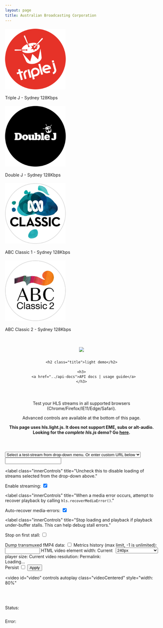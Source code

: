 ```yaml
---
layout: page
title: Australian Broadcasting Corporation
---
```


<script type="module" src="https://cdn.jsdelivr.net/npm/hls-video-element@0.0.4/dist/hls-video-element.min.js"></script>

<!--Sydney-->
<p align="left"><a href="https://mediaserviceslive.akamaized.net/hls/live/2038308/triplejnsw/masterhq.m3u8">
<img style="vertical-align:middle;margin:5px 0px 5px 0px" width="200" src="/assets/img/stations/triplej.png">
</a></p>

Triple J - Sydney 128Kbps

<media-controller>
  <hls-video
    slot="media"
    src="https://mediaserviceslive.akamaized.net/hls/live/2038308/triplejnsw/masterhq.m3u8"
  ></hls-video>
  <media-control-bar>
    <media-play-button></media-play-button>
    <media-live-button></media-live-button>
    <media-mute-button></media-mute-button>
    <media-volume-range></media-volume-range>
    <media-cast-button></media-cast-button>
    <media-airplay-button></media-airplay-button>
  </media-control-bar>
</media-controller>

<!--Sydney-->
<p align="left"><a href="https://mediaserviceslive.akamaized.net/hls/live/2038315/doublejnsw/masterhq.m3u8">
<img style="vertical-align:middle;margin:5px 0px 5px 0px" width="200" src="/assets/img/stations/doublej.png">
</a></p>

Double J - Sydney 128Kbps

<media-controller>
  <hls-video
    slot="media"
    src="https://mediaserviceslive.akamaized.net/hls/live/2038315/doublejnsw/masterhq.m3u8"
  ></hls-video>
  <media-control-bar>
    <media-play-button></media-play-button>
    <media-time-display></media-time-display>
    <media-mute-button></media-mute-button>
    <media-volume-range></media-volume-range>
    <media-cast-button></media-cast-button>
    <media-airplay-button></media-airplay-button>
  </media-control-bar>
</media-controller>

<!--Sydney-->
<p align="left"><a href="https://mediaserviceslive.akamaized.net/hls/live/2038316/classicfmnsw/masterhq.m3u8">
<img style="vertical-align:middle;margin:5px 0px 5px 0px" width="200" src="/assets/img/stations/abcclassic1.png">
</a></p>

ABC Classic 1 - Sydney 128Kbps

<media-controller>
  <hls-video
    slot="media"
    src="https://mediaserviceslive.akamaized.net/hls/live/2038316/classicfmnsw/masterhq.m3u8"
  ></hls-video>
  <media-control-bar>
    <media-play-button></media-play-button>
    <media-live-button></media-live-button>
    <media-mute-button></media-mute-button>
    <media-volume-range></media-volume-range>
    <media-cast-button></media-cast-button>
    <media-airplay-button></media-airplay-button>
  </media-control-bar>
</media-controller>


<!--Sydney-->
<p align="left"><a href="https://mediaserviceslive.akamaized.net/hls/live/2038317/classic2/masterhq.m3u8">
<img style="vertical-align:middle;margin:5px 0px 5px 0px" width="200" src="/assets/img/stations/abcclassic2.png">
</a></p>

ABC Classic 2 - Sydney 128Kbps

<media-controller>
  <hls-video
    slot="media"
    src="https://mediaserviceslive.akamaized.net/hls/live/2038317/classic2/masterhq.m3u8"
  ></hls-video>
  <media-control-bar>
    <media-play-button></media-play-button>
    <media-live-button></media-live-button>
    <media-mute-button></media-mute-button>
    <media-volume-range></media-volume-range>
    <media-cast-button></media-cast-button>
    <media-airplay-button></media-airplay-button>
  </media-control-bar>
</media-controller>

<!------------------------------------------->
<!--SCRIPTS-->
<!------------------------------------------->


<div class="header-container">
  <header class="wrapper clearfix">
    <h1>
      <a target="_blank" href="https://github.com/video-dev/hls.js">
        <img
          src="https://cloud.githubusercontent.com/assets/616833/19739063/e10be95a-9bb9-11e6-8100-2896f8500138.png"
        />
      </a>
    </h1>

    <h2 class="title">light demo</h2>

    <h3>
      <a href="../api-docs">API docs | usage guide</a>
    </h3>
  </header>
</div>

<div class="main-container">
  <header>
    <p>
      Test your HLS streams in all supported browsers
      (Chrome/Firefox/IE11/Edge/Safari).
    </p>
    <p>Advanced controls are available at the bottom of this page.</p>
    <p>
      <b
        >This page uses hls.light.js. It does not support EME, subs or
        alt-audio. Looking for the <i>complete hls.js</i> demo? Go
        <a href=".">here</a>.</b
      ><br />
    </p>
  </header>
  <div id="controls">
    <div class="demo-controls-wrapper">
      <select id="streamSelect" class="innerControls">
        <option value="" selected>
          Select a test-stream from drop-down menu. Or enter custom URL
          below
        </option>
      </select>

<input id="streamURL" class="innerControls" type="text" value="" />

<label
  class="innerControls"
  title="Uncheck this to disable loading of streams selected from the drop-down above."
>
  Enable streaming:
  <input id="enableStreaming" type="checkbox" checked />
</label>

<label
  class="innerControls"
  title="When a media error occurs, attempt to recover playback by calling `hls.recoverMediaError()`."
>
  Auto-recover media-errors:
  <input id="autoRecoverError" type="checkbox" checked />
</label>

<label
  class="innerControls"
  title="Stop loading and playback if playback under-buffer stalls. This can help debug stall errors."
>
  Stop on first stall:
  <input id="stopOnStall" type="checkbox" unchecked />
</label>

<label class="innerControls">
  Dump transmuxed fMP4 data:
  <input id="dumpfMP4" type="checkbox" unchecked />
</label>

<label class="innerControls">
  Metrics history (max limit, -1 is unlimited):
  <input id="limitMetrics" style="width: 8em" type="number" />
</label>

<label class="innerControls">
  HTML video element width:
  <select id="videoSize" style="float: right">
    <option value="240px">240px</option>
    <option value="426px">426px</option>
    <option value="640px">640px</option>
    <option value="720px">720px</option>
    <option value="854px">854px</option>
    <option value="1280px">1280px</option>
    <option value="1920px">1920px</option>
    <option value="80%">Responsive (80%)</option>
    <option value="100%">Responsive (100%)</option>
  </select>
</label>

<label class="innerControls">
  Current player size:
  <span id="currentSize"></span>
</label>
<label class="innerControls">
  Current video resolution:
  <span id="currentResolution"></span>
</label>

<label class="innerControls permalink">
  Permalink:&nbsp;&nbsp;<span id="StreamPermalink"></span>
</label>
</div>

<div class="config-editor-wrapper">
<div class="config-editor-container">
  <div id="config-editor">Loading...</div>
</div>
<div class="config-editor-commands">
  <label for="config-persistence">
    Persist
    <input
      name="config-persistence"
      id="config-persistence"
      type="checkbox"
    />
  </label>
  <button name="config-apply" onclick="applyConfigEditorValue()">
    Apply
  </button>
</div>
</div>
</div>

<video
id="video"
controls
autoplay
class="videoCentered"
style="width: 80%"
></video>
<br />
<canvas
id="bufferedCanvas"
width="720"
height="15"
class="videoCentered"
onclick="onClickBufferedRange(event);"
style="height: fit-content"
></canvas>
<br />
<br />
<label class="center">Status:</label>
<pre id="statusOut" class="center" style="white-space: pre-wrap"></pre>

<label class="center">Error:</label>
<pre id="errorOut" class="center" style="white-space: pre-wrap"></pre>

<div
class="center"
style="text-align: center; display: none"
id="toggleButtons"
>
<button
  type="button"
  class="btn btn-sm demo-tab-btn"
  data-tab="playbackControlTab"
  onclick="toggleTabClick(this);"
>
  Playback
</button>
<button
  type="button"
  class="btn btn-sm demo-tab-btn"
  data-tab="timelineTab"
  onclick="toggleTabClick(this);"
>
  Timeline
</button>
<button
  type="button"
  class="btn btn-sm demo-tab-btn"
  data-tab="qualityLevelControlTab"
  onclick="toggleTabClick(this);"
>
  Quality-levels
</button>
<button
  type="button"
  class="btn btn-sm demo-tab-btn"
  data-tab="audioTrackControlTab"
  onclick="toggleTabClick(this);"
>
  Audio-tracks
</button>
<button
  type="button"
  class="btn btn-sm demo-tab-btn"
  data-tab="metricsDisplayTab"
  onclick="toggleTabClick(this); showMetrics();"
>
  Real-time metrics
</button>
<button
  type="button"
  class="btn btn-sm demo-tab-btn"
  data-tab="statsDisplayTab"
  onclick="toggleTabClick(this);"
>
  Buffer &amp; Statistics
</button>
</div>

<div
class="center demo-tab"
id="playbackControlTab"
style="display: none"
>
<br />
<center>
  <p>
    <span>
      <button
        type="button"
        class="btn btn-sm btn-info"
        title="video.play()"
        onclick="$['#video'](0).play()"
      >
        Play
      </button>
      <button
        type="button"
        class="btn btn-sm btn-info"
        title="video.pause()"
        onclick="$['#video'](0).pause()"
      >
        Pause
      </button>
    </span>
    <span>
      <button
        type="button"
        class="btn btn-sm btn-info"
        title="video.playbackRate = text input"
        onclick="$['#video'](0).defaultPlaybackRate=$['#video'](0).playbackRate=$('#playback_rate').val();"
      >
        Playback rate
      </button>
      <input
        type="number"
        value="1"
        id="playback_rate"
        size="8"
        style="width: 3em"
        onkeydown="if(window.event.keyCode=='13'){$['#video'](0).defaultPlaybackRate=$['#video'](0).playbackRate=$('#playback_rate').val();}"
      />
    </span>
    <span>
      <button
        type="button"
        class="btn btn-sm btn-info"
        title="video.currentTime -= 10"
        onclick="$['#video'](0).currentTime-=10"
      >
        - 10 s
      </button>
      <button
        type="button"
        class="btn btn-sm btn-info"
        title="video.currentTime += 10"
        onclick="$['#video'](0).currentTime+=10"
      >
        + 10 s
      </button>
    </span>
    <span>
      <button
        type="button"
        class="btn btn-sm btn-info"
        title="video.currentTime = text input"
        onclick="$['#video'](0).currentTime=$('#seek_pos').val();"
      >
        Seek to
      </button>
      <input
        type="number"
        id="seek_pos"
        size="8"
        style="width: 7em"
        onkeydown="if(window.event.keyCode=='13'){$['#video'](0).currentTime=$('#seek_pos').val();}"
      />
    </span>
  </p>
  <p>
    <span>
      <button
        type="button"
        class="btn btn-xs btn-warning"
        title="hls.startLoad()"
        onclick="hls.startLoad()"
      >
        Start loading
      </button>
      <button
        type="button"
        class="btn btn-xs btn-warning"
        title="hls.stopLoad()"
        onclick="hls.stopLoad()"
      >
        Stop loading
      </button>
    </span>
    <span>
      <button
        type="button"
        class="btn btn-xs btn-warning"
        title="hls.attachMedia(video)"
        onclick="hls.attachMedia($['#video'](0))"
      >
        Attach media
      </button>
      <button
        type="button"
        class="btn btn-xs btn-warning"
        title="hls.detachMedia()"
        onclick="hls.detachMedia()"
      >
        Detach media
      </button>
    </span>
  </p>
  <p>
    <span>
      <button
        type="button"
        class="btn btn-xs btn-warning"
        title="hls.recoverMediaError()"
        onclick="hls.recoverMediaError()"
      >
        Recover media-error
      </button>
      <button
        type="button"
        class="btn btn-xs btn-warning"
        title="hls.swapAudioCodec()"
        onclick="hls.swapAudioCodec()"
      >
        Swap audio codec
      </button>
    </span>
  </p>
  <p>
    <span>
      <button
        type="button"
        class="btn btn-xs btn-default"
        onclick="$['#streamSelect'](0).selectedIndex++;$('#streamSelect').change()"
      >
        Next video
      </button>
      <button
        type="button"
        class="btn btn-xs btn-default btn-dump"
        title="Save dumped audio mp4 appends"
        onclick="createfMP4('audio');"
      >
        Create audio-fmp4
      </button>
      <button
        type="button"
        class="btn btn-xs btn-default btn-dump"
        title="Save dumped video mp4 appends"
        onclick="createfMP4('video')"
      >
        Create video-fmp4
      </button>
    </span>
  </p>
</center>
</div>

<div
class="center demo-tab demo-timeline-chart-container"
id="timelineTab"
style="display: none"
>
<canvas id="timeline-chart"></canvas>
</div>

<div
class="center demo-tab"
id="qualityLevelControlTab"
style="display: none"
>
<center>
  <table>
    <tr>
      <td>
        <p>Currently played level:</p>
      </td>
      <td>
        <div id="currentLevelControl" style="display: inline"></div>
      </td>
    </tr>
    <tr>
      <td>
        <p>Next level loaded:</p>
      </td>
      <td>
        <div id="nextLevelControl" style="display: inline"></div>
      </td>
    </tr>
    <tr>
      <td>
        <p>Currently loaded level:</p>
      </td>
      <td>
        <div id="loadLevelControl" style="display: inline"></div>
      </td>
    </tr>
    <tr>
      <td>
        <p>Cap-limit level (maximum):</p>
      </td>
      <td>
        <div id="levelCappingControl" style="display: inline"></div>
      </td>
    </tr>
  </table>
</center>
</div>

<div
class="center demo-tab"
id="audioTrackControlTab"
style="display: none"
>
<table>
  <tr>
    <td>Current audio-track:</td>
    <td><div id="audioTrackControl" style="display: inline"></div></td>
  </tr>
  <tr>
    <td>Language / Name:</td>
    <td>
      <div id="audioTrackLabel" style="display: inline">
        None selected
      </div>
    </td>
  </tr>
</table>
</div>

<div class="center demo-tab" id="metricsDisplayTab" style="display: none">
<br />
<div id="metricsButton">
  <button
    type="button"
    class="btn btn-xs btn-info"
    onclick="$('#metricsButtonWindow').toggle();$('#metricsButtonFixed').toggle();windowSliding=!windowSliding; refreshCanvas()"
  >
    toggle sliding/fixed window</button
  ><br />
  <div id="metricsButtonWindow">
    <button
      type="button"
      class="btn btn-xs btn-info"
      onclick="timeRangeSetSliding(0)"
    >
      window ALL
    </button>
    <button
      type="button"
      class="btn btn-xs btn-info"
      onclick="timeRangeSetSliding(2000)"
    >
      2s
    </button>
    <button
      type="button"
      class="btn btn-xs btn-info"
      onclick="timeRangeSetSliding(5000)"
    >
      5s
    </button>
    <button
      type="button"
      class="btn btn-xs btn-info"
      onclick="timeRangeSetSliding(10000)"
    >
      10s
    </button>
    <button
      type="button"
      class="btn btn-xs btn-info"
      onclick="timeRangeSetSliding(20000)"
    >
      20s
    </button>
    <button
      type="button"
      class="btn btn-xs btn-info"
      onclick="timeRangeSetSliding(30000)"
    >
      30s
    </button>
    <button
      type="button"
      class="btn btn-xs btn-info"
      onclick="timeRangeSetSliding(60000)"
    >
      60s
    </button>
    <button
      type="button"
      class="btn btn-xs btn-info"
      onclick="timeRangeSetSliding(120000)"
    >
      120s</button
    ><br />
    <button
      type="button"
      class="btn btn-xs btn-info"
      onclick="timeRangeZoomIn()"
    >
      Window Zoom In
    </button>
    <button
      type="button"
      class="btn btn-xs btn-info"
      onclick="timeRangeZoomOut()"
    >
      Window Zoom Out</button
    ><br />
    <button
      type="button"
      class="btn btn-xs btn-info"
      onclick="timeRangeSlideLeft()"
    >
      <<< Window Slide
    </button>
    <button
      type="button"
      class="btn btn-xs btn-info"
      onclick="timeRangeSlideRight()"
    >
      Window Slide >>></button
    ><br />
  </div>
  <div id="metricsButtonFixed">
    <button
      type="button"
      class="btn btn-xs btn-info"
      onclick="windowStart=$('#windowStart').val()"
    >
      fixed window start(ms)
    </button>
    <input
      type="text"
      id="windowStart"
      defaultValue="0"
      size="8"
      onkeydown="if(window.event.keyCode=='13'){windowStart=$('#windowStart').val();}"
    />
    <button
      type="button"
      class="btn btn-xs btn-info"
      onclick="windowEnd=$('#windowEnd').val()"
    >
      fixed window end(ms)
    </button>
    <input
      type="text"
      id="windowEnd"
      defaultValue="10000"
      size="8"
      onkeydown="if(window.event.keyCode=='13'){windowEnd=$('#windowEnd').val();}"
    /><br />
  </div>
  <button
    type="button"
    class="btn btn-xs btn-success"
    onclick="goToMetrics()"
    style="font-size: 18px"
  >
    metrics link
  </button>
  <button
    type="button"
    class="btn btn-xs btn-success"
    onclick="goToMetricsPermaLink()"
    style="font-size: 18px"
  >
    metrics permalink
  </button>
  <button
    type="button"
    class="btn btn-xs btn-success"
    onclick="copyMetricsToClipBoard()"
    style="font-size: 18px"
  >
    copy metrics to clipboard
  </button>
  <canvas
    id="bufferTimerange_c"
    width="640"
    height="100"
    style="border: 1px solid #000000"
    onmousedown="timeRangeCanvasonMouseDown(event)"
    onmousemove="timeRangeCanvasonMouseMove(event)"
    onmouseup="timeRangeCanvasonMouseUp(event)"
    onmouseout="timeRangeCanvasonMouseOut(event);"
  ></canvas>
  <canvas
    id="bitrateTimerange_c"
    width="640"
    height="115"
    style="border: 1px solid #000000"
  ></canvas>
  <canvas
    id="bufferWindow_c"
    width="640"
    height="100"
    style="border: 1px solid #000000"
    onmousemove="windowCanvasonMouseMove(event);"
  ></canvas>
  <canvas
    id="videoEvent_c"
    width="640"
    height="15"
    style="border: 1px solid #000000"
  ></canvas>
  <canvas
    id="loadEvent_c"
    width="640"
    height="15"
    style="border: 1px solid #000000"
  ></canvas
  ><br />
</div>
</div>

<div class="center demo-tab" id="statsDisplayTab" style="display: none">
<br />
<label>Buffer state:</label>
<pre id="bufferedOut"></pre>
<label>General stats:</label>
<pre id="statisticsOut"></pre>
</div>
</div>

<footer><br /><br /><br /><br /><br /><br /></footer>

<!-- Demo page required libs -->
<script src="canvas.js"></script>
<script src="metrics.js"></script>

<!-- demo build -->
<script src="../dist/hls.light.js"></script>
<script src="../dist/hls-demo.js"></script>
